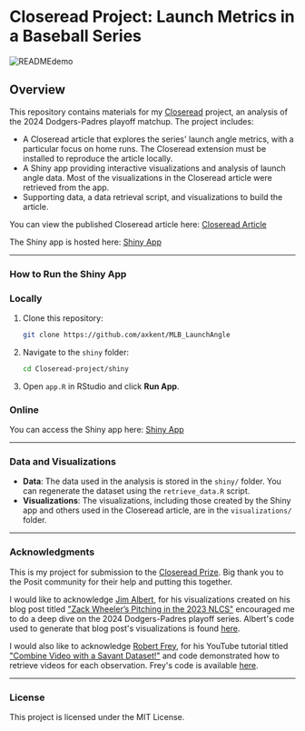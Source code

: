 # Closeread Project: Launch Metrics in a Baseball Series

![READMEdemo](https://github.com/user-attachments/assets/44123c5e-e650-435d-8266-adf5e05b3b00)

## Overview
This repository contains materials for my [Closeread](https://closeread.dev/) project, an analysis of the 2024 Dodgers-Padres playoff matchup. The project includes:

- A Closeread article that explores the series' launch angle metrics, with a particular focus on home runs. The Closeread extension must be installed to reproduce the article locally.
- A Shiny app providing interactive visualizations and analysis of launch angle data. Most of the visualizations in the Closeread article were retrieved from the app. 
- Supporting data, a data retrieval script, and visualizations to build the article.

You can view the published Closeread article here:
[Closeread Article](https://axkent.quarto.pub/my-document/)

The Shiny app is hosted here:
[Shiny App](https://axelkent.shinyapps.io/shiny-shiny/)

---

### How to Run the Shiny App

### Locally
1. Clone this repository:
   ```bash
   git clone https://github.com/axkent/MLB_LaunchAngle
   ```
2. Navigate to the `shiny` folder:
   ```bash
   cd Closeread-project/shiny
   ```
3. Open `app.R` in RStudio and click **Run App**.

### Online
You can access the Shiny app here:
[Shiny App](https://axelkent.shinyapps.io/LaunchMetricsApp/)

---

### Data and Visualizations
- **Data**: The data used in the analysis is stored in the `shiny/` folder. You can regenerate the dataset using the `retrieve_data.R` script.
- **Visualizations**: The visualizations, including those created by the Shiny app and others used in the Closeread article, are in the `visualizations/` folder.

---

### Acknowledgments
This is my project for submission to the [Closeread Prize](https://posit.co/blog/Closeread-prize-announcement/). Big thank you to the Posit community for their help and putting this together.

I would like to acknowledge [Jim Albert](https://gist.github.com/bayesball), for his visualizations created on his blog post titled ["Zack Wheeler’s Pitching in the 2023 NLCS"](https://baseballwithr.wordpress.com/2023/10/23/zack-wheelers-pitching-in-the-2023-nlcs/) encouraged me to do a deep dive on the 2024 Dodgers-Padres playoff series. Albert's code used to generate that blog post's visualizations is found [here](https://gist.github.com/bayesball/a1f8ddb4593e7b31b83022e511f5e560).

I would also like to acknowledge [Robert Frey](https://github.com/robert-frey), for his YouTube tutorial titled ["Combine Video with a Savant Dataset!"](https://www.youtube.com/watch?v=a_fIJxuaQL8) and code demonstrated how to retrieve videos for each observation. Frey's code is available [here](https://github.com/robert-frey/YouTube/blob/master/Combine%20Video%20with%20a%20Savant%20Dataset!/savant_videos.R).


---

### License
This project is licensed under the MIT License.

